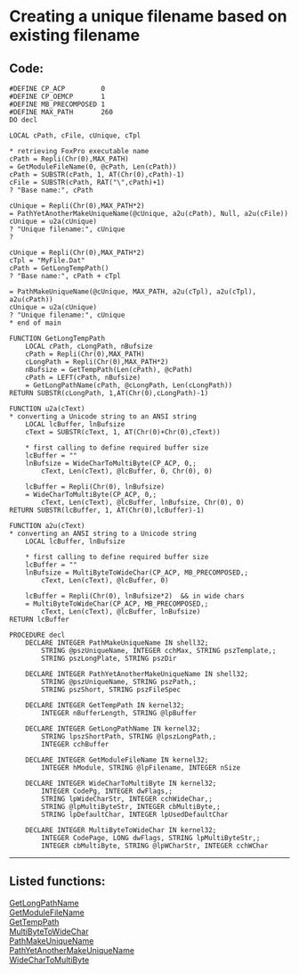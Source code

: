 
# Creating a unique filename based on existing filename

## Code:
```foxpro  
#DEFINE CP_ACP         0
#DEFINE CP_OEMCP       1
#DEFINE MB_PRECOMPOSED 1
#DEFINE MAX_PATH       260
DO decl

LOCAL cPath, cFile, cUnique, cTpl

* retrieving FoxPro executable name
cPath = Repli(Chr(0),MAX_PATH)
= GetModuleFileName(0, @cPath, Len(cPath))
cPath = SUBSTR(cPath, 1, AT(Chr(0),cPath)-1)
cFile = SUBSTR(cPath, RAT("\",cPath)+1)
? "Base name:", cPath

cUnique = Repli(Chr(0),MAX_PATH*2)
= PathYetAnotherMakeUniqueName(@cUnique, a2u(cPath), Null, a2u(cFile))
cUnique = u2a(cUnique)
? "Unique filename:", cUnique
?

cUnique = Repli(Chr(0),MAX_PATH*2)
cTpl = "MyFile.Dat"
cPath = GetLongTempPath()
? "Base name:", cPath + cTpl

= PathMakeUniqueName(@cUnique, MAX_PATH, a2u(cTpl), a2u(cTpl), a2u(cPath))
cUnique = u2a(cUnique)
? "Unique filename:", cUnique
* end of main

FUNCTION GetLongTempPath
	LOCAL cPath, cLongPath, nBufsize
	cPath = Repli(Chr(0),MAX_PATH)
	cLongPath = Repli(Chr(0),MAX_PATH*2)
	nBufsize = GetTempPath(Len(cPath), @cPath)
	cPath = LEFT(cPath, nBufsize)
	= GetLongPathName(cPath, @cLongPath, Len(cLongPath))
RETURN SUBSTR(cLongPath, 1,AT(Chr(0),cLongPath)-1)

FUNCTION u2a(cText)
* converting a Unicode string to an ANSI string
	LOCAL lcBuffer, lnBufsize
	cText = SUBSTR(cText, 1, AT(Chr(0)+Chr(0),cText))

	* first calling to define required buffer size
	lcBuffer = ""
	lnBufsize = WideCharToMultiByte(CP_ACP, 0,;
		cText, Len(cText), @lcBuffer, 0, Chr(0), 0)
		
	lcBuffer = Repli(Chr(0), lnBufsize)
	= WideCharToMultiByte(CP_ACP, 0,;
		cText, Len(cText), @lcBuffer, lnBufsize, Chr(0), 0)
RETURN SUBSTR(lcBuffer, 1, AT(Chr(0),lcBuffer)-1)

FUNCTION a2u(cText)
* converting an ANSI string to a Unicode string
	LOCAL lcBuffer, lnBufsize
	
	* first calling to define required buffer size
	lcBuffer = ""
	lnBufsize = MultiByteToWideChar(CP_ACP, MB_PRECOMPOSED,;
		cText, Len(cText), @lcBuffer, 0)

	lcBuffer = Repli(Chr(0), lnBufsize*2)  && in wide chars
	= MultiByteToWideChar(CP_ACP, MB_PRECOMPOSED,;
		cText, Len(cText), @lcBuffer, lnBufsize)
RETURN lcBuffer

PROCEDURE decl
	DECLARE INTEGER PathMakeUniqueName IN shell32;
		STRING @pszUniqueName, INTEGER cchMax, STRING pszTemplate,;
		STRING pszLongPlate, STRING pszDir

	DECLARE INTEGER PathYetAnotherMakeUniqueName IN shell32;
		STRING @pszUniqueName, STRING pszPath,;
		STRING pszShort, STRING pszFileSpec

	DECLARE INTEGER GetTempPath IN kernel32;
		INTEGER nBufferLength, STRING @lpBuffer

	DECLARE INTEGER GetLongPathName IN kernel32;
		STRING lpszShortPath, STRING @lpszLongPath,;
		INTEGER cchBuffer

	DECLARE INTEGER GetModuleFileName IN kernel32;
		INTEGER hModule, STRING @lpFilename, INTEGER nSize

	DECLARE INTEGER WideCharToMultiByte IN kernel32;
		INTEGER CodePg, INTEGER dwFlags,;
		STRING lpWideCharStr, INTEGER cchWideChar,;
		STRING @lpMultiByteStr, INTEGER cbMultiByte,;
		STRING lpDefaultChar, INTEGER lpUsedDefaultChar

	DECLARE INTEGER MultiByteToWideChar IN kernel32;
		INTEGER CodePage, LONG dwFlags, STRING lpMultiByteStr,;
		INTEGER cbMultiByte, STRING @lpWCharStr, INTEGER cchWChar  
```  
***  


## Listed functions:
[GetLongPathName](../libraries/kernel32/GetLongPathName.md)  
[GetModuleFileName](../libraries/kernel32/GetModuleFileName.md)  
[GetTempPath](../libraries/kernel32/GetTempPath.md)  
[MultiByteToWideChar](../libraries/kernel32/MultiByteToWideChar.md)  
[PathMakeUniqueName](../libraries/shell32/PathMakeUniqueName.md)  
[PathYetAnotherMakeUniqueName](../libraries/shell32/PathYetAnotherMakeUniqueName.md)  
[WideCharToMultiByte](../libraries/kernel32/WideCharToMultiByte.md)  
